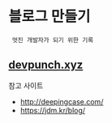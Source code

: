 # 블로그 만들기
` 멋진 개발자가 되기 위한 기록`

## [devpunch.xyz]( http://devpunch.xyz/ )

참고 사이트
- http://deepingcase.com/
- https://jdm.kr/blog/